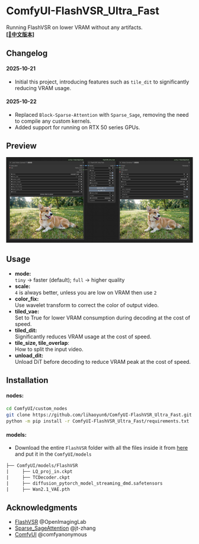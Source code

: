 # ComfyUI-FlashVSR_Ultra_Fast
Running FlashVSR on lower VRAM without any artifacts.   
**[[📃中文版本](./README_zh.md)]**

## Changelog
#### 2025-10-21
- Initial this project, introducing features such as `tile_dit` to significantly reducing VRAM usage.  

#### 2025-10-22
- Replaced `Block-Sparse-Attention` with `Sparse_Sage`, removing the need to compile any custom kernels.  
- Added support for running on RTX 50 series GPUs.

## Preview
![](./img/preview.jpg)

## Usage
- **mode:**  
`tiny` -> faster (default); `full` -> higher quality  
- **scale:**  
`4` is always better, unless you are low on VRAM then use `2`    
- **color_fix:**  
Use wavelet transform to correct the color of output video.  
- **tiled_vae:**  
Set to True for lower VRAM consumption during decoding at the cost of speed.  
- **tiled_dit:**  
Significantly reduces VRAM usage at the cost of speed.
- **tile\_size, tile\_overlap**:  
How to split the input video.  
- **unload_dit:**  
Unload DiT before decoding to reduce VRAM peak at the cost of speed.  

## Installation

#### nodes: 

```bash
cd ComfyUI/custom_nodes
git clone https://github.com/lihaoyun6/ComfyUI-FlashVSR_Ultra_Fast.git
python -m pip install -r ComfyUI-FlashVSR_Ultra_Fast/requirements.txt
```

#### models:

- Download the entire `FlashVSR` folder with all the files inside it from [here](https://huggingface.co/JunhaoZhuang/FlashVSR) and put it in the `ComfyUI/models`

```
├── ComfyUI/models/FlashVSR
|     ├── LQ_proj_in.ckpt
|     ├── TCDecoder.ckpt
|     ├── diffusion_pytorch_model_streaming_dmd.safetensors
|     ├── Wan2.1_VAE.pth
```

## Acknowledgments
- [FlashVSR](https://github.com/OpenImagingLab/FlashVSR) @OpenImagingLab  
- [Sparse_SageAttention](https://github.com/jt-zhang/Sparse_SageAttention_API) @jt-zhang
- [ComfyUI](https://github.com/comfyanonymous/ComfyUI) @comfyanonymous
